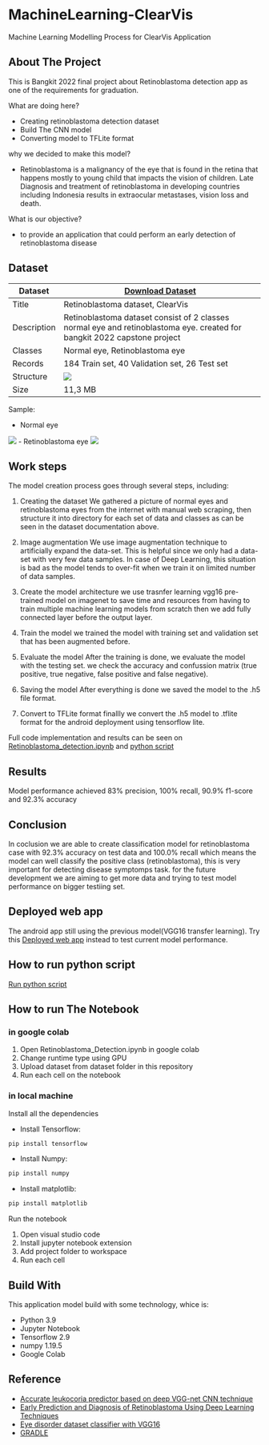 # MachineLearning-ClearVis
Machine Learning Modelling Process for ClearVis Application

## About The Project 
This is Bangkit 2022 final project about Retinoblastoma detection app as one of the requirements for graduation.

What are doing here?
- Creating retinoblastoma detection dataset
- Build The CNN model
- Converting model to TFLite format

why we decided to make this model?
- Retinoblastoma is a malignancy of the eye that is found in the retina that happens mostly to young child that impacts the vision of children. Late Diagnosis and treatment of retinoblastoma in developing countries including Indonesia results in extraocular metastases, vision loss and death.

What is our objective?
- to provide an application that could perform an early detection of retinoblastoma disease

## Dataset
| Dataset | [Download Dataset](https://github.com/hugomuhammad/MachineLearning-ClearVis/blob/main/dataset/Retinoblastoma-Dataset.zip) |
| ------ | ------ |
| Title | Retinoblastoma dataset, ClearVis |
| Description | Retinoblastoma dataset consist of 2 classes normal eye and retinoblastoma eye. created for bangkit 2022 capstone project |
| Classes | Normal eye, Retinoblastoma eye |
| Records |  184 Train set, 40 Validation set, 26 Test set |
| Structure | <img src="https://github.com/hugomuhammad/MachineLearning-ClearVis/blob/main/assets/Screen%20Shot%202022-06-26%20at%2016.22.40.png"/> |
| Size | 11,3 MB |

Sample:
- Normal eye
<img src="https://github.com/hugomuhammad/MachineLearning-ClearVis/blob/main/assets/o-EYES-facebook.jpeg"/>
- Retinoblastoma eye
<img src="https://github.com/hugomuhammad/MachineLearning-ClearVis/blob/main/assets/Retinoblastoma_Kanan_2.jpg"/>

## Work steps
The model creation process goes through several steps, including:
1. Creating the dataset
We gathered a picture of normal eyes and retinoblastoma eyes from the internet with manual web scraping, then structure it into directory for each set of data and classes as can be seen in the dataset documentation above. 

2. Image augmentation
We use image augmentation technique to artificially expand the data-set. This is helpful since  we only had a data-set with very few data samples. In case of Deep Learning, this situation is bad as the model tends to over-fit when we train it on limited number of data samples.

3. Create the model architecture
we use trasnfer learning vgg16 pre-trained model on imagenet to save time and resources from having to train multiple machine learning models from scratch then we add fully connected layer before the output layer.

4. Train the model
we trained the model with training set and validation set that has been augmented before.

5. Evaluate the model
After the training is done, we evaluate the model with the testing set. we check the accuracy and confussion matrix  (true positive, true negative, false positive and false negative).

6. Saving the model
After everything is done we saved the model to the .h5 file format.

7. Convert to TFLite format
finallly we convert the .h5 model to .tflite format for the android deployment using tensorflow lite.

Full code implementation and results can be seen on [Retinoblastoma_detection.ipynb](https://github.com/hugomuhammad/MachineLearning-ClearVis/blob/main/Retinoblastoma_Detection.ipynb) and [python script](https://github.com/hugomuhammad/MachineLearning-ClearVis/tree/main/run_script)

## Results
Model performance achieved 83% precision, 100% recall, 90.9% f1-score and 92.3% accuracy

## Conclusion
In coclusion we are able to create classification model for retinoblastoma case with 92.3% accuracy on test data and 100.0% recall which means the model can well classify the positive class (retinoblastoma), this is very important for detecting disease symptomps task. for the future development we are aiming to get more data and trying to test model performance on bigger testiing set.

## Deployed web app
The android app still using the previous model(VGG16 transfer learning). Try this [Deployed web app](https://huggingface.co/spaces/mgonnzz/retinoblastoma-classification-app) instead to test current model performance.

## How to run python script
[Run python script](https://github.com/hugomuhammad/MachineLearning-ClearVis/tree/main/run_script)

## How to run The Notebook
### in google colab
1. Open Retinoblastoma_Detection.ipynb in google colab
2. Change runtime type using GPU
3. Upload dataset from dataset folder in this repository
4. Run each cell on the notebook

### in local machine
Install all the dependencies 
- Install Tensorflow:
```sh
pip install tensorflow
```
- Install Numpy:
 ```sh 
pip install numpy
  ```
- Install matplotlib:
```sh
pip install matplotlib
```
Run the notebook
1. Open visual studio code 
2. Install jupyter notebook extension
3. Add project folder to workspace
4. Run each cell

## Build With
This application model build with some technology, whice is:
- Python 3.9
- Jupyter Notebook
- Tensorflow 2.9
- numpy 1.19.5
- Google Colab

## Reference
- [Accurate leukocoria predictor based on deep VGG-net CNN technique](https://ietresearch.onlinelibrary.wiley.com/doi/full/10.1049/iet-ipr.2018.6656)
- [Early Prediction and Diagnosis of Retinoblastoma Using Deep Learning Techniques](https://arxiv.org/abs/2103.07622)
- [Eye disorder dataset classifier with VGG16](https://www.kaggle.com/code/chetbounl/eye-disorder-dataset-classifier-with-vgg16/notebook)
- [GRADLE](https://play.google.com/store/apps/details?id=net.leuko.leuko_android&hl=in&gl=US)







